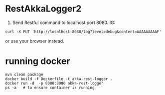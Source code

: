 # RestAkkaLogger2

1. Send Restful command to localhost port 8080. IG:
```
curl -X PUT 'http://localhost:8080/log?level=debug&content=AAAAAAAAAF'
```
or use your browser instead.

# running docker
```
mvn clean package  
docker build -f Dockerfile -t akka-rest-logger .  
docker run -d  -p 8080:8080 akka-rest-logger 
ps -a 	# to ensure container is running
```
